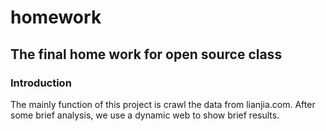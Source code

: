 # homework
## The final home work for open source class 
### Introduction
The mainly function of this project is crawl the data from lianjia.com. After some brief analysis, we use a dynamic web to show brief results.


